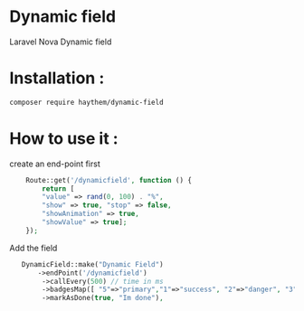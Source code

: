 # Dynamic field

Laravel Nova Dynamic field

# Installation :

```sh
composer require haythem/dynamic-field
```

# How to use it :

create an end-point first

```php
    Route::get('/dynamicfield', function () {
        return [
        "value" => rand(0, 100) . "%",
        "show" => true, "stop" => false,
        "showAnimation" => true,
        "showValue" => true];
    });
```

Add the field

```php
   DynamicField::make("Dynamic Field")
       ->endPoint('/dynamicfield')
        ->callEvery(500) // time in ms
        ->badgesMap([ "5"=>"primary","1"=>"success", "2"=>"danger", "3"=>"warning", "4"=>"info","6"=>"#71504e"]) // if you need to make it a badge
        ->markAsDone(true, "Im done"),
```
